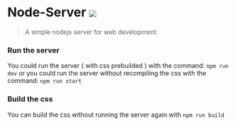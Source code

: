 # Node-Server <a href="#"><img align="center" src="https://svg-labels-dark.herokuapp.com/svg?text=In%20Development%20/%20Unstable&bgcolor=800080&dimtheme=true" /></a>

> A simple nodejs server for web development.

### Run the server

You could run the server ( with css prebuilded ) with the command: `npm run dev`
or you could run the server without recompiling the css with the command: `npm run start`

### Build the css

You can build the css without running the server again with `npm run build`
